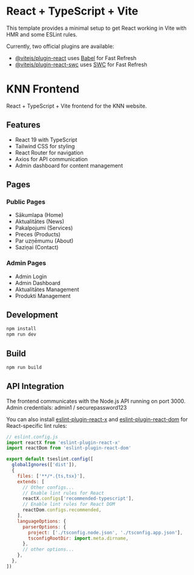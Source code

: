 # React + TypeScript + Vite

This template provides a minimal setup to get React working in Vite with HMR and some ESLint rules.

Currently, two official plugins are available:

- [@vitejs/plugin-react](https://github.com/vitejs/vite-plugin-react/blob/main/packages/plugin-react) uses [Babel](https://babeljs.io/) for Fast Refresh
- [@vitejs/plugin-react-swc](https://github.com/vitejs/vite-plugin-react/blob/main/packages/plugin-react-swc) uses [SWC](https://swc.rs/) for Fast Refresh

# KNN Frontend

React + TypeScript + Vite frontend for the KNN website.

## Features

- React 19 with TypeScript
- Tailwind CSS for styling
- React Router for navigation
- Axios for API communication
- Admin dashboard for content management

## Pages

### Public Pages
- Sākumlapa (Home)
- Aktualitātes (News)
- Pakalpojumi (Services)
- Preces (Products)
- Par uzņēmumu (About)
- Saziņai (Contact)

### Admin Pages
- Admin Login
- Admin Dashboard
- Aktualitātes Management
- Produkti Management

## Development

```bash
npm install
npm run dev
```

## Build

```bash
npm run build
```

## API Integration

The frontend communicates with the Node.js API running on port 3000.
Admin credentials: admin1 / securepassword123

You can also install [eslint-plugin-react-x](https://github.com/Rel1cx/eslint-react/tree/main/packages/plugins/eslint-plugin-react-x) and [eslint-plugin-react-dom](https://github.com/Rel1cx/eslint-react/tree/main/packages/plugins/eslint-plugin-react-dom) for React-specific lint rules:

```js
// eslint.config.js
import reactX from 'eslint-plugin-react-x'
import reactDom from 'eslint-plugin-react-dom'

export default tseslint.config([
  globalIgnores(['dist']),
  {
    files: ['**/*.{ts,tsx}'],
    extends: [
      // Other configs...
      // Enable lint rules for React
      reactX.configs['recommended-typescript'],
      // Enable lint rules for React DOM
      reactDom.configs.recommended,
    ],
    languageOptions: {
      parserOptions: {
        project: ['./tsconfig.node.json', './tsconfig.app.json'],
        tsconfigRootDir: import.meta.dirname,
      },
      // other options...
    },
  },
])
```
